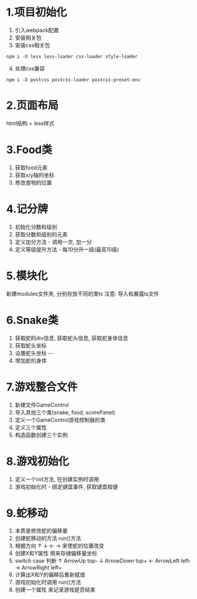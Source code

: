 # 1.项目初始化
1. 引入webpack配置
2. 安装相关包
3. 安装css相关包
```
npm i -D less less-loader css-loader style-loader
```
4. 处理css兼容
```
npm i -D postcss postcss-loader postcss-preset-env
```

# 2.页面布局
html结构 + less样式

# 3.Food类
1. 获取food元素
2. 获取x/y轴的坐标
3. 修改食物的位置

# 4.记分牌
1. 初始化分数和级别
2. 获取分数和级别的元素
3. 定义加分方法 - 调用一次, 加一分
4. 定义等级提升方法 - 每10分升一级(最高10级)

# 5.模块化
新建modules文件夹, 分别存放不同的类ts
注意: 导入和暴露ts文件

# 6.Snake类
1. 获取蛇的div信息, 获取蛇头信息, 获取蛇身体信息
2. 获取蛇头坐标
3. 设置蛇头坐标 -- 
4. 增加蛇的身体

# 7.游戏整合文件
1. 新建文件GameControl
2. 导入其他三个类(snake, food, scorePanel)
3. 定义一个GameControl游戏控制器的类
4. 定义三个属性
5. 构造函数创建三个实例

# 8.游戏初始化
1. 定义一个init方法, 在创建实例时调用
2. 游戏初始化时 - 绑定键盘事件, 获取键盘按键

# 9.蛇移动
1. 本质是修改蛇的偏移量
2. 创建蛇移动的方法 run()方法
3. 根据方向 ↑ ↓ ← → 来使蛇的位置改变
4. 创建X和Y属性 用来存储偏移量坐标
5. switch case 判断
   	↑ ArrowUp top-
		↓ ArrowDown top+
		← ArrowLeft left-
		→ ArrowRight left+
6. 计算出X和Y的偏移后重新赋值
7. 游戏初始化时调用	run()方法
8. 创建一个属性 来记录游戏是否结束